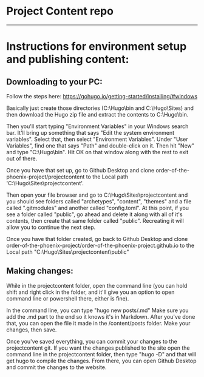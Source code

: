 # Project Content repo

---
# Instructions for environment setup and publishing content:


## Downloading to your PC:

Follow the steps here: https://gohugo.io/getting-started/installing/#windows

Basically just create those directories (C:\Hugo\bin and C:\Hugo\Sites) and then download the Hugo zip file and extract the contents to C:\Hugo\bin.

Then you'll start typing "Environment Variables" in your Windows search bar. It'll bring up something that says "Edit the system environment variables". Select that, then select "Environment Variables". Under "User Variables", find one that says "Path" and double-click on it. Then hit "New" and type "C:\Hugo\bin". Hit OK on that window along with the rest to exit out of there.


Once you have that set up, go to Github Desktop and clone order-of-the-phoenix-project/projectcontent to the Local path 'C:\Hugo\Sites\projectcontent'.

Then open your file browser and go to C:\Hugo\Sites\projectcontent and you should see folders called "archetypes", "content", "themes" and a file called ".gitmodules" and another called "config.toml". At this point, if you see a folder called "public", go ahead and delete it along with all of it's contents, then create that same folder called "public". Recreating it will allow you to continue the next step.

Once you have that folder created, go back to Github Desktop and clone order-of-the-phoenix-project/order-of-the-phoenix-project.github.io to the Local path "C:\Hugo\Sites\projectcontent\public"

## Making changes:

While in the projectcontent folder, open the command line (you can hold shift and right click in the folder, and it'll give you an option to open command line or powershell there, either is fine). 

In the command line, you can type "hugo new posts/<insertpageyouwanthere>.md" Make sure you add the .md part to the end so it knows it's in Markdown. After you've done that, you can open the file it made in the /content/posts folder. Make your changes, then save.

Once you've saved everything, you can commit your changes to the projectcontent git. If you want the changes published to the site open the command line in the projectcontent folder, then type "hugo -D" and that will get hugo to compile the changes. From there, you can open Github Desktop and commit the changes to the website.
